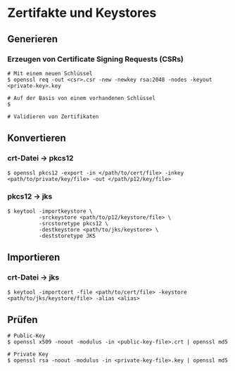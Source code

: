 # Zertifakte und Keystores

## Generieren
### Erzeugen von Certificate Signing Requests (CSRs)
```linux
# Mit einem neuen Schlüssel
$ openssl req -out <csr>.csr -new -newkey rsa:2048 -nodes -keyout <private-key>.key

# Auf der Basis von einem vorhandenen Schlüssel
$ 

# Validieren von Zertifikaten
```

## Konvertieren
### crt-Datei -> pkcs12
```linux
$ openssl pkcs12 -export -in </path/to/cert/file> -inkey <path/to/private/key/file> -out </path/p12/key/file> 
```

### pkcs12 -> jks
```linux
$ keytool -importkeystore \
          -srckeystore <path/to/p12/keystore/file> \
          -srcstoretype pkcs12 \
          -destkeystore <path/to/jks/keystore> \
          -deststoretype JKS
```

## Importieren
### crt-Datei -> jks
```linux
$ keytool -importcert -file <path/to/cert/file> -keystore <path/to/jks/keystore/file> -alias <alias>
```

## Prüfen
```linux
# Public-Key
$ openssl x509 -noout -modulus -in <public-key-file>.crt | openssl md5

# Private Key
$ openssl rsa -noout -modulus -in <private-key-file>.key | openssl md5
```
